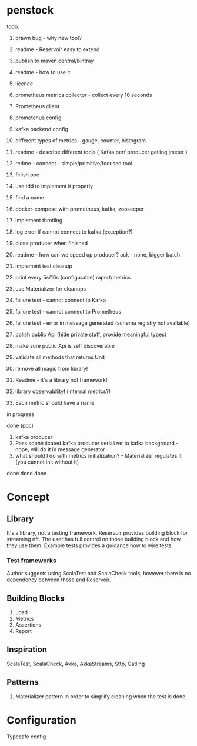# penstock

todo:
1. brawn bug - why new tool?
1. readme - Reservoir easy to extend
1. publish to maven central/bintray

1. readme - how to use it
1. licence
1. prometheus metrics collector - collect every 10 seconds
1. Prometheus client
1. prometehus config
1. kafka backend config
1. different types of metrics - gauge, counter, histogram
1. readme - describe different tools (
Kafka perf producer
gatling
jmeter
)
1. redme - concept - simple/primitive/focused tool
1. finish poc
1. use tdd to implement it properly
1. find a name
1. docker-compose with prometheus, kafka, zookeeper
1. implement throtling
1. log error if cannot connect to kafka (exception?)
1. close producer when finished
1. readme - how can we speed up producer? ack - none, bigger batch
1. implement test cleanup
1. print every 5s/10s (configurable) raport/metrics
1. use Materializer for cleanups
1. failure test - cannot connect to Kafka
1. failure test - cannot connect to Prometheus
1. failure test - error in message generated (schema registry not available)
1. polish public Api (hide private stuff, provide meaningful types)
1. make sure public Api is self discoverable
1. validate all methods that returns Unit
1. remove all magic from library!
1. Readme - it's a library not framework!
1. library observability! (internal metrics?)
1. Each metric should have a name

in progress


done (poc)
1. kafka producer
1. Pass sophisticated kafka producer serializer to kafka background - nope, will do it in message generator
1. what should I do with metrics initialization? - Materializer regulates it (you cannot init without it)


done done done


# Concept
## Library
It's a library, not a testing framework. Reservoir provides building block for streaming nft.
The user has full control on those building block and how they use them.
Example tests provides a guidance how to wire tests.
### Test frameworks 
Author suggests using ScalaTest and ScalaCheck tools, however there is no dependency between those and Reservoir.

## Building Blocks
1. Load
1. Metrics
1. Assertions
1. Report

## Inspiration
ScalaTest, ScalaCheck, Akka, AkkaStreams, Sttp, Gatling

## Patterns

1. Materializer pattern
In order to simplify cleaning when the test is done

# Configuration
Typesafe config

